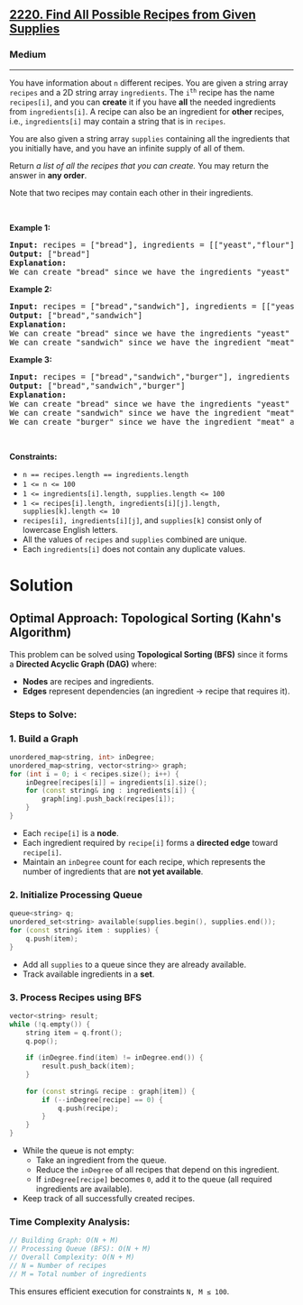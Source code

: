 <h2><a href="https://leetcode.com/problems/find-all-possible-recipes-from-given-supplies">2220. Find All Possible Recipes from Given Supplies</a></h2><h3>Medium</h3><hr><p>You have information about <code>n</code> different recipes. You are given a string array <code>recipes</code> and a 2D string array <code>ingredients</code>. The <code>i<sup>th</sup></code> recipe has the name <code>recipes[i]</code>, and you can <strong>create</strong> it if you have <strong>all</strong> the needed ingredients from <code>ingredients[i]</code>. A recipe can also be an ingredient for <strong>other </strong>recipes, i.e., <code>ingredients[i]</code> may contain a string that is in <code>recipes</code>.</p>

<p>You are also given a string array <code>supplies</code> containing all the ingredients that you initially have, and you have an infinite supply of all of them.</p>

<p>Return <em>a list of all the recipes that you can create. </em>You may return the answer in <strong>any order</strong>.</p>

<p>Note that two recipes may contain each other in their ingredients.</p>

<p>&nbsp;</p>
<p><strong class="example">Example 1:</strong></p>

<pre>
<strong>Input:</strong> recipes = [&quot;bread&quot;], ingredients = [[&quot;yeast&quot;,&quot;flour&quot;]], supplies = [&quot;yeast&quot;,&quot;flour&quot;,&quot;corn&quot;]
<strong>Output:</strong> [&quot;bread&quot;]
<strong>Explanation:</strong>
We can create &quot;bread&quot; since we have the ingredients &quot;yeast&quot; and &quot;flour&quot;.
</pre>

<p><strong class="example">Example 2:</strong></p>

<pre>
<strong>Input:</strong> recipes = [&quot;bread&quot;,&quot;sandwich&quot;], ingredients = [[&quot;yeast&quot;,&quot;flour&quot;],[&quot;bread&quot;,&quot;meat&quot;]], supplies = [&quot;yeast&quot;,&quot;flour&quot;,&quot;meat&quot;]
<strong>Output:</strong> [&quot;bread&quot;,&quot;sandwich&quot;]
<strong>Explanation:</strong>
We can create &quot;bread&quot; since we have the ingredients &quot;yeast&quot; and &quot;flour&quot;.
We can create &quot;sandwich&quot; since we have the ingredient &quot;meat&quot; and can create the ingredient &quot;bread&quot;.
</pre>

<p><strong class="example">Example 3:</strong></p>

<pre>
<strong>Input:</strong> recipes = [&quot;bread&quot;,&quot;sandwich&quot;,&quot;burger&quot;], ingredients = [[&quot;yeast&quot;,&quot;flour&quot;],[&quot;bread&quot;,&quot;meat&quot;],[&quot;sandwich&quot;,&quot;meat&quot;,&quot;bread&quot;]], supplies = [&quot;yeast&quot;,&quot;flour&quot;,&quot;meat&quot;]
<strong>Output:</strong> [&quot;bread&quot;,&quot;sandwich&quot;,&quot;burger&quot;]
<strong>Explanation:</strong>
We can create &quot;bread&quot; since we have the ingredients &quot;yeast&quot; and &quot;flour&quot;.
We can create &quot;sandwich&quot; since we have the ingredient &quot;meat&quot; and can create the ingredient &quot;bread&quot;.
We can create &quot;burger&quot; since we have the ingredient &quot;meat&quot; and can create the ingredients &quot;bread&quot; and &quot;sandwich&quot;.
</pre>

<p>&nbsp;</p>
<p><strong>Constraints:</strong></p>

<ul>
	<li><code>n == recipes.length == ingredients.length</code></li>
	<li><code>1 &lt;= n &lt;= 100</code></li>
	<li><code>1 &lt;= ingredients[i].length, supplies.length &lt;= 100</code></li>
	<li><code>1 &lt;= recipes[i].length, ingredients[i][j].length, supplies[k].length &lt;= 10</code></li>
	<li><code>recipes[i], ingredients[i][j]</code>, and <code>supplies[k]</code> consist only of lowercase English letters.</li>
	<li>All the values of <code>recipes</code> and <code>supplies</code>&nbsp;combined are unique.</li>
	<li>Each <code>ingredients[i]</code> does not contain any duplicate values.</li>
</ul>


# Solution


## Optimal Approach: Topological Sorting (Kahn's Algorithm)
This problem can be solved using **Topological Sorting (BFS)** since it forms a **Directed Acyclic Graph (DAG)** where:

- **Nodes** are recipes and ingredients.
- **Edges** represent dependencies (an ingredient → recipe that requires it).

### Steps to Solve:

### 1. **Build a Graph**
```cpp
unordered_map<string, int> inDegree;
unordered_map<string, vector<string>> graph;
for (int i = 0; i < recipes.size(); i++) {
    inDegree[recipes[i]] = ingredients[i].size();
    for (const string& ing : ingredients[i]) {
        graph[ing].push_back(recipes[i]);
    }
}
```
   - Each `recipe[i]` is a **node**.
   - Each ingredient required by `recipe[i]` forms a **directed edge** toward `recipe[i]`.
   - Maintain an `inDegree` count for each recipe, which represents the number of ingredients that are **not yet available**.

### 2. **Initialize Processing Queue**
```cpp
queue<string> q;
unordered_set<string> available(supplies.begin(), supplies.end());
for (const string& item : supplies) {
    q.push(item);
}
```
   - Add all `supplies` to a queue since they are already available.
   - Track available ingredients in a **set**.

### 3. **Process Recipes using BFS**
```cpp
vector<string> result;
while (!q.empty()) {
    string item = q.front();
    q.pop();
    
    if (inDegree.find(item) != inDegree.end()) {
        result.push_back(item);
    }
    
    for (const string& recipe : graph[item]) {
        if (--inDegree[recipe] == 0) {
            q.push(recipe);
        }
    }
}
```
   - While the queue is not empty:
     - Take an ingredient from the queue.
     - Reduce the `inDegree` of all recipes that depend on this ingredient.
     - If `inDegree[recipe]` becomes `0`, add it to the queue (all required ingredients are available).
   - Keep track of all successfully created recipes.

### Time Complexity Analysis:
```cpp
// Building Graph: O(N + M)
// Processing Queue (BFS): O(N + M)
// Overall Complexity: O(N + M)
// N = Number of recipes
// M = Total number of ingredients
```
This ensures efficient execution for constraints `N, M ≤ 100`.
